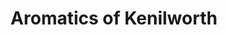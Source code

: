 ---
title: "Aromatics of Kenilworth"
url: /kenilworth/aromatics-of-kenilworth/
shop: health food
---
